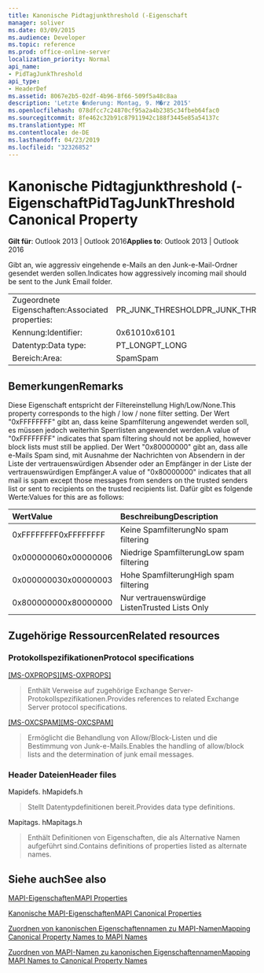 ```yaml
---
title: Kanonische Pidtagjunkthreshold (-Eigenschaft
manager: soliver
ms.date: 03/09/2015
ms.audience: Developer
ms.topic: reference
ms.prod: office-online-server
localization_priority: Normal
api_name:
- PidTagJunkThreshold
api_type:
- HeaderDef
ms.assetid: 8067e2b5-02df-4b96-8f66-509f5a48c8aa
description: 'Letzte �nderung: Montag, 9. M�rz 2015'
ms.openlocfilehash: 078dfcc7c24870cf95a2a4b2385c34fbeb64fac0
ms.sourcegitcommit: 8fe462c32b91c87911942c188f3445e85a54137c
ms.translationtype: MT
ms.contentlocale: de-DE
ms.lasthandoff: 04/23/2019
ms.locfileid: "32326852"
---
```

# <a name="pidtagjunkthreshold-canonical-property"></a><span data-ttu-id="a95f8-103">Kanonische Pidtagjunkthreshold (-Eigenschaft</span><span class="sxs-lookup"><span data-stu-id="a95f8-103">PidTagJunkThreshold Canonical Property</span></span>

  
  
<span data-ttu-id="a95f8-104">**Gilt für**: Outlook 2013 | Outlook 2016</span><span class="sxs-lookup"><span data-stu-id="a95f8-104">**Applies to**: Outlook 2013 | Outlook 2016</span></span> 
  
<span data-ttu-id="a95f8-105">Gibt an, wie aggressiv eingehende e-Mails an den Junk-e-Mail-Ordner gesendet werden sollen.</span><span class="sxs-lookup"><span data-stu-id="a95f8-105">Indicates how aggressively incoming mail should be sent to the Junk Email folder.</span></span>
  
|||
|:-----|:-----|
|<span data-ttu-id="a95f8-106">Zugeordnete Eigenschaften:</span><span class="sxs-lookup"><span data-stu-id="a95f8-106">Associated properties:</span></span>  <br/> |<span data-ttu-id="a95f8-107">PR_JUNK_THRESHOLD</span><span class="sxs-lookup"><span data-stu-id="a95f8-107">PR_JUNK_THRESHOLD</span></span>  <br/> |
|<span data-ttu-id="a95f8-108">Kennung:</span><span class="sxs-lookup"><span data-stu-id="a95f8-108">Identifier:</span></span>  <br/> |<span data-ttu-id="a95f8-109">0x6101</span><span class="sxs-lookup"><span data-stu-id="a95f8-109">0x6101</span></span>  <br/> |
|<span data-ttu-id="a95f8-110">Datentyp:</span><span class="sxs-lookup"><span data-stu-id="a95f8-110">Data type:</span></span>  <br/> |<span data-ttu-id="a95f8-111">PT_LONG</span><span class="sxs-lookup"><span data-stu-id="a95f8-111">PT_LONG</span></span>  <br/> |
|<span data-ttu-id="a95f8-112">Bereich:</span><span class="sxs-lookup"><span data-stu-id="a95f8-112">Area:</span></span>  <br/> |<span data-ttu-id="a95f8-113">Spam</span><span class="sxs-lookup"><span data-stu-id="a95f8-113">Spam</span></span>  <br/> |
   
## <a name="remarks"></a><span data-ttu-id="a95f8-114">Bemerkungen</span><span class="sxs-lookup"><span data-stu-id="a95f8-114">Remarks</span></span>

<span data-ttu-id="a95f8-115">Diese Eigenschaft entspricht der Filtereinstellung High/Low/None.</span><span class="sxs-lookup"><span data-stu-id="a95f8-115">This property corresponds to the high / low / none filter setting.</span></span> <span data-ttu-id="a95f8-116">Der Wert "0xFFFFFFFF" gibt an, dass keine Spamfilterung angewendet werden soll, es müssen jedoch weiterhin Sperrlisten angewendet werden.</span><span class="sxs-lookup"><span data-stu-id="a95f8-116">A value of "0xFFFFFFFF" indicates that spam filtering should not be applied, however block lists must still be applied.</span></span> <span data-ttu-id="a95f8-117">Der Wert "0x80000000" gibt an, dass alle e-Mails Spam sind, mit Ausnahme der Nachrichten von Absendern in der Liste der vertrauenswürdigen Absender oder an Empfänger in der Liste der vertrauenswürdigen Empfänger.</span><span class="sxs-lookup"><span data-stu-id="a95f8-117">A value of "0x80000000" indicates that all mail is spam except those messages from senders on the trusted senders list or sent to recipients on the trusted recipients list.</span></span> <span data-ttu-id="a95f8-118">Dafür gibt es folgende Werte:</span><span class="sxs-lookup"><span data-stu-id="a95f8-118">Values for this are as follows:</span></span>
  
|<span data-ttu-id="a95f8-119">**Wert**</span><span class="sxs-lookup"><span data-stu-id="a95f8-119">**Value**</span></span>|<span data-ttu-id="a95f8-120">**Beschreibung**</span><span class="sxs-lookup"><span data-stu-id="a95f8-120">**Description**</span></span>|
|:-----|:-----|
|<span data-ttu-id="a95f8-121">0xFFFFFFFF</span><span class="sxs-lookup"><span data-stu-id="a95f8-121">0xFFFFFFFF</span></span>  <br/> |<span data-ttu-id="a95f8-122">Keine Spamfilterung</span><span class="sxs-lookup"><span data-stu-id="a95f8-122">No spam filtering</span></span>  <br/> |
|<span data-ttu-id="a95f8-123">0x00000006</span><span class="sxs-lookup"><span data-stu-id="a95f8-123">0x00000006</span></span>  <br/> |<span data-ttu-id="a95f8-124">Niedrige Spamfilterung</span><span class="sxs-lookup"><span data-stu-id="a95f8-124">Low spam filtering</span></span>  <br/> |
|<span data-ttu-id="a95f8-125">0x00000003</span><span class="sxs-lookup"><span data-stu-id="a95f8-125">0x00000003</span></span>  <br/> |<span data-ttu-id="a95f8-126">Hohe Spamfilterung</span><span class="sxs-lookup"><span data-stu-id="a95f8-126">High spam filtering</span></span>  <br/> |
|<span data-ttu-id="a95f8-127">0x80000000</span><span class="sxs-lookup"><span data-stu-id="a95f8-127">0x80000000</span></span>  <br/> |<span data-ttu-id="a95f8-128">Nur vertrauenswürdige Listen</span><span class="sxs-lookup"><span data-stu-id="a95f8-128">Trusted Lists Only</span></span>  <br/> |
   
## <a name="related-resources"></a><span data-ttu-id="a95f8-129">Zugehörige Ressourcen</span><span class="sxs-lookup"><span data-stu-id="a95f8-129">Related resources</span></span>

### <a name="protocol-specifications"></a><span data-ttu-id="a95f8-130">Protokollspezifikationen</span><span class="sxs-lookup"><span data-stu-id="a95f8-130">Protocol specifications</span></span>

<span data-ttu-id="a95f8-131">[[MS-OXPROPS]](https://msdn.microsoft.com/library/f6ab1613-aefe-447d-a49c-18217230b148%28Office.15%29.aspx)</span><span class="sxs-lookup"><span data-stu-id="a95f8-131">[[MS-OXPROPS]](https://msdn.microsoft.com/library/f6ab1613-aefe-447d-a49c-18217230b148%28Office.15%29.aspx)</span></span>
  
> <span data-ttu-id="a95f8-132">Enthält Verweise auf zugehörige Exchange Server-Protokollspezifikationen.</span><span class="sxs-lookup"><span data-stu-id="a95f8-132">Provides references to related Exchange Server protocol specifications.</span></span>
    
<span data-ttu-id="a95f8-133">[[MS-OXCSPAM]](https://msdn.microsoft.com/library/522f8587-4aed-4cd6-831b-40bd87862189%28Office.15%29.aspx)</span><span class="sxs-lookup"><span data-stu-id="a95f8-133">[[MS-OXCSPAM]](https://msdn.microsoft.com/library/522f8587-4aed-4cd6-831b-40bd87862189%28Office.15%29.aspx)</span></span>
  
> <span data-ttu-id="a95f8-134">Ermöglicht die Behandlung von Allow/Block-Listen und die Bestimmung von Junk-e-Mails.</span><span class="sxs-lookup"><span data-stu-id="a95f8-134">Enables the handling of allow/block lists and the determination of junk email messages.</span></span>
    
### <a name="header-files"></a><span data-ttu-id="a95f8-135">Header Dateien</span><span class="sxs-lookup"><span data-stu-id="a95f8-135">Header files</span></span>

<span data-ttu-id="a95f8-136">Mapidefs. h</span><span class="sxs-lookup"><span data-stu-id="a95f8-136">Mapidefs.h</span></span>
  
> <span data-ttu-id="a95f8-137">Stellt Datentypdefinitionen bereit.</span><span class="sxs-lookup"><span data-stu-id="a95f8-137">Provides data type definitions.</span></span>
    
<span data-ttu-id="a95f8-138">Mapitags. h</span><span class="sxs-lookup"><span data-stu-id="a95f8-138">Mapitags.h</span></span>
  
> <span data-ttu-id="a95f8-139">Enthält Definitionen von Eigenschaften, die als Alternative Namen aufgeführt sind.</span><span class="sxs-lookup"><span data-stu-id="a95f8-139">Contains definitions of properties listed as alternate names.</span></span>
    
## <a name="see-also"></a><span data-ttu-id="a95f8-140">Siehe auch</span><span class="sxs-lookup"><span data-stu-id="a95f8-140">See also</span></span>



[<span data-ttu-id="a95f8-141">MAPI-Eigenschaften</span><span class="sxs-lookup"><span data-stu-id="a95f8-141">MAPI Properties</span></span>](mapi-properties.md)
  
[<span data-ttu-id="a95f8-142">Kanonische MAPI-Eigenschaften</span><span class="sxs-lookup"><span data-stu-id="a95f8-142">MAPI Canonical Properties</span></span>](mapi-canonical-properties.md)
  
[<span data-ttu-id="a95f8-143">Zuordnen von kanonischen Eigenschaftennamen zu MAPI-Namen</span><span class="sxs-lookup"><span data-stu-id="a95f8-143">Mapping Canonical Property Names to MAPI Names</span></span>](mapping-canonical-property-names-to-mapi-names.md)
  
[<span data-ttu-id="a95f8-144">Zuordnen von MAPI-Namen zu kanonischen Eigenschaftennamen</span><span class="sxs-lookup"><span data-stu-id="a95f8-144">Mapping MAPI Names to Canonical Property Names</span></span>](mapping-mapi-names-to-canonical-property-names.md)

